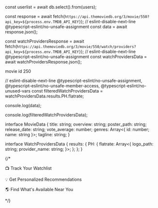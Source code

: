 const userlist = await db.select().from(users);

const response = await fetch(`https://api.themoviedb.org/3/movie/550?api_key=${process.env.TMDB_API_KEY}`);
// eslint-disable-next-line @typescript-eslint/no-unsafe-assignment
const data = await response.json();

const watchProvidersResponse = await fetch(`https://api.themoviedb.org/3/movie/550/watch/providers?api_key=${process.env.TMDB_API_KEY}`);
// eslint-disable-next-line @typescript-eslint/no-unsafe-assignment
const watchProvidersData = await watchProvidersResponse.json();

movie id 250

// eslint-disable-next-line @typescript-eslint/no-unsafe-assignment, @typescript-eslint/no-unsafe-member-access, @typescript-eslint/no-unused-vars
const filteredWatchProvidersData = watchProvidersData.results.PH.flatrate;

console.log(data);


console.log(filteredWatchProvidersData);


interface MovieData {
  title: string;
  overview: string;
  poster_path: string;
  release_date: string;
  vote_average: number;
  genres: Array<{ id: number; name: string }>;
  tagline: string;
}

interface WatchProvidersData {
  results: {
    PH: {
      flatrate: Array<{
        logo_path: string;
        provider_name: string;
      }>;
    };
  };
}

{/*

<p>📺 Track Your Watchlist</p>
<p>💡 Get Personalized Recommendations</p>
<p>🌎 Find What&apos;s Available Near You</p> */}